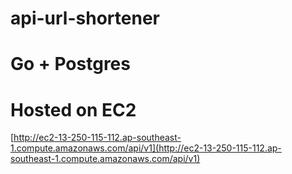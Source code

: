 # api-url-shortener

# Go + Postgres

# Hosted on EC2
[http://ec2-13-250-115-112.ap-southeast-1.compute.amazonaws.com/api/v1](http://ec2-13-250-115-112.ap-southeast-1.compute.amazonaws.com/api/v1)
